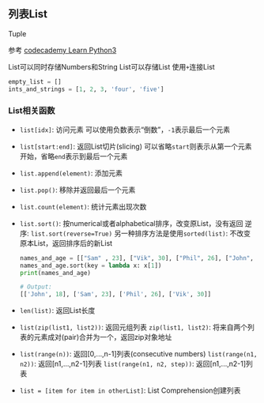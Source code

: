 ## 列表List
Tuple

参考
[codecademy Learn Python3](https://www.codecademy.com/learn/learn-python-3)

List可以同时存储Numbers和String
List可以存储List
使用`+`连接List

```python
empty_list = []
ints_and_strings = [1, 2, 3, 'four', 'five']
```

### List相关函数
- `list[idx]`: 访问元素
  可以使用负数表示“倒数”，`-1`表示最后一个元素
- `list[start:end]`: 返回List切片(slicing)
  可以省略`start`则表示从第一个元素开始，省略`end`表示到最后一个元素
- `list.append(element)`: 添加元素
- `list.pop()`: 移除并返回最后一个元素
- `list.count(element)`: 统计元素出现次数
- `list.sort()`: 按numerical或者alphabetical排序，改变原List，没有返回
  逆序: `list.sort(reverse=True)`
  另一种排序方法是使用`sorted(list)`: 不改变原本List，返回排序后的新List
  ```python
  names_and_age = [["Sam" , 23], ["Vik", 30], ["Phil", 26], ["John", 18]]
  names_and_age.sort(key = lambda x: x[1])
  print(names_and_age)

  # Output:
  [['John', 18], ['Sam', 23], ['Phil', 26], ['Vik', 30]]
  ```
- `len(list)`: 返回List长度

- `list(zip(list1, list2))`: 返回元组列表
  `zip(list1, list2)`: 将来自两个列表的元素成对(pair)合并为一个，返回zip对象地址
- `list(range(n))`: 返回[0,...,n-1]列表(consecutive numbers)
  `list(range(n1, n2))`: 返回[n1,...,n2-1]列表
  `list(range(n1, n2, step))`: 返回[n1,...,n2-1]列表
- `list = [item for item in otherList]`: List Comprehension创建列表

